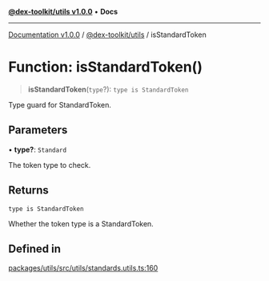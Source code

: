 [**@dex-toolkit/utils v1.0.0**](../README.md) • **Docs**

***

[Documentation v1.0.0](../../../packages.md) / [@dex-toolkit/utils](../README.md) / isStandardToken

# Function: isStandardToken()

> **isStandardToken**(`type`?): `type is StandardToken`

Type guard for StandardToken.

## Parameters

• **type?**: `Standard`

The token type to check.

## Returns

`type is StandardToken`

Whether the token type is a StandardToken.

## Defined in

[packages/utils/src/utils/standards.utils.ts:160](https://github.com/niZmosis/dex-toolkit/blob/3d8b41b44787b30fbea5de3ab4737662ffb61bc8/packages/utils/src/utils/standards.utils.ts#L160)
